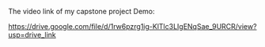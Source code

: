The video link of my capstone project Demo:

https://drive.google.com/file/d/1rw6pzrg1ig-KlTlc3LIgENqSae_9URCR/view?usp=drive_link